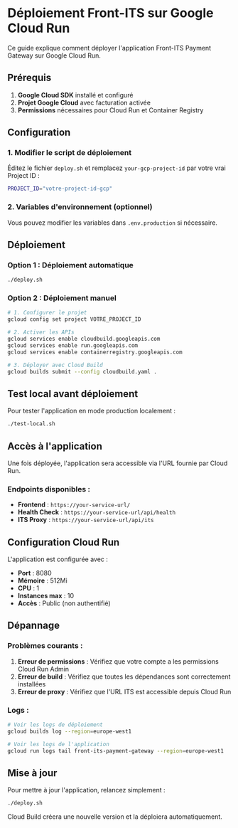# Déploiement Front-ITS sur Google Cloud Run

Ce guide explique comment déployer l'application Front-ITS Payment Gateway sur Google Cloud Run.

## Prérequis

1. **Google Cloud SDK** installé et configuré
2. **Projet Google Cloud** avec facturation activée
3. **Permissions** nécessaires pour Cloud Run et Container Registry

## Configuration

### 1. Modifier le script de déploiement

Éditez le fichier `deploy.sh` et remplacez `your-gcp-project-id` par votre vrai Project ID :

```bash
PROJECT_ID="votre-project-id-gcp"
```

### 2. Variables d'environnement (optionnel)

Vous pouvez modifier les variables dans `.env.production` si nécessaire.

## Déploiement

### Option 1 : Déploiement automatique

```bash
./deploy.sh
```

### Option 2 : Déploiement manuel

```bash
# 1. Configurer le projet
gcloud config set project VOTRE_PROJECT_ID

# 2. Activer les APIs
gcloud services enable cloudbuild.googleapis.com
gcloud services enable run.googleapis.com
gcloud services enable containerregistry.googleapis.com

# 3. Déployer avec Cloud Build
gcloud builds submit --config cloudbuild.yaml .
```

## Test local avant déploiement

Pour tester l'application en mode production localement :

```bash
./test-local.sh
```

## Accès à l'application

Une fois déployée, l'application sera accessible via l'URL fournie par Cloud Run.

### Endpoints disponibles :

- **Frontend** : `https://your-service-url/`
- **Health Check** : `https://your-service-url/api/health`
- **ITS Proxy** : `https://your-service-url/api/its`

## Configuration Cloud Run

L'application est configurée avec :
- **Port** : 8080
- **Mémoire** : 512Mi
- **CPU** : 1
- **Instances max** : 10
- **Accès** : Public (non authentifié)

## Dépannage

### Problèmes courants :

1. **Erreur de permissions** : Vérifiez que votre compte a les permissions Cloud Run Admin
2. **Erreur de build** : Vérifiez que toutes les dépendances sont correctement installées
3. **Erreur de proxy** : Vérifiez que l'URL ITS est accessible depuis Cloud Run

### Logs :

```bash
# Voir les logs de déploiement
gcloud builds log --region=europe-west1

# Voir les logs de l'application
gcloud run logs tail front-its-payment-gateway --region=europe-west1
```

## Mise à jour

Pour mettre à jour l'application, relancez simplement :

```bash
./deploy.sh
```

Cloud Build créera une nouvelle version et la déploiera automatiquement.